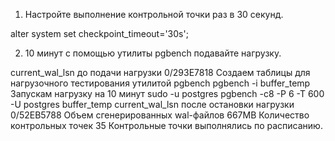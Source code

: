  1. Настройте выполнение контрольной точки раз в 30 секунд.

 alter system set checkpoint_timeout='30s';

 2. 10 минут c помощью утилиты pgbench подавайте нагрузку.

current_wal_lsn до подачи нагрузки
0/293E7818
Создаем таблицы для нагрузочного тестирования утилитой pgbench
pgbench -i buffer_temp
Запускам нагрузку на 10 минут
 sudo -u postgres  pgbench -c8 -P 6 -T 600 -U postgres buffer_temp
current_wal_lsn после остановки нагрузки
0/52EB5788
Объем сгенерированных wal-файлов
667MB
Количество контрольных точек
35
Контрольные точки выполнялись по расписанию.
